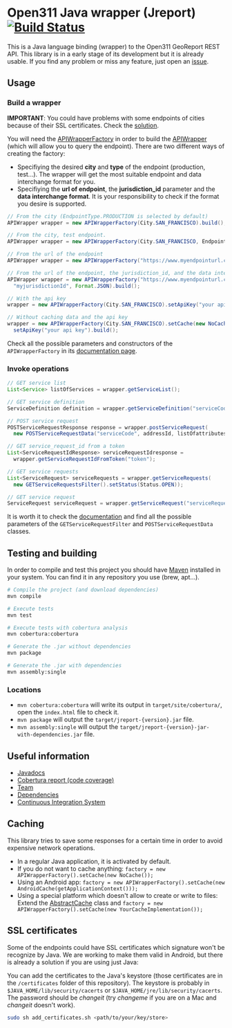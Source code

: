 # Open311 Java wrapper (Jreport) [![Build Status](https://travis-ci.org/codeforamerica/open311_java.png)](https://travis-ci.org/codeforamerica/open311_java)

This is a Java language binding (wrapper) to the Open311 GeoReport REST API. This library is in a early stage of its development but it is already usable. If you find any problem or miss any feature, just open an [issue](https://github.com/codeforamerica/open311_java/issues?state=open).

## Usage

### Build a wrapper
**IMPORTANT**: You could have problems with some endpoints of cities because of their SSL certificates. Check the [solution](README.md#ssl-certificates).

You will need the [APIWrapperFactory](http://codeforamerica.github.io/open311_java/apidocs/org/codeforamerica/open311/facade/APIWrapperFactory.html) in order to build the [APIWrapper](http://codeforamerica.github.io/open311_java/apidocs/org/codeforamerica/open311/facade/APIWrapper.html) (which will allow you to query the endpoint). There are two different ways of creating the factory:
 + Specifiying the desired **city** and **type** of the endpoint (production, test...). The wrapper will get the most suitable endpoint and data interchange format for you.
 + Specifiying the **url of endpoint**, the **jurisdiction_id** parameter and the **data interchange format**. It is your responsibility to check if the format you desire is supported.

```java
// From the city (EndpointType.PRODUCTION is selected by default)
APIWrapper wrapper = new APIWrapperFactory(City.SAN_FRANCISCO).build();

// From the city, test endpoint.
APIWrapper wrapper = new APIWrapperFactory(City.SAN_FRANCISCO, EndpointType.TEST).build();

// From the url of the endpoint
APIWrapper wrapper = new APIWrapperFactory("https://www.myendpointurl.com/").build();

// From the url of the endpoint, the jurisdiction_id, and the data interchange format
APIWrapper wrapper = new APIWrapperFactory("https://www.myendpointurl.com/",
  "myjurisdictionId", Format.JSON).build();

// With the api key
wrapper = new APIWrapperFactory(City.SAN_FRANCISCO).setApiKey("your api key").build();

// Without caching data and the api key
wrapper = new APIWrapperFactory(City.SAN_FRANCISCO).setCache(new NoCache()).
  setApiKey("your api key").build();
```

Check all the possible parameters and constructors of the `APIWrapperFactory` in its [documentation page](http://codeforamerica.github.io/open311_java/apidocs/org/codeforamerica/open311/facade/APIWrapperFactory.html).


### Invoke operations
```java
// GET service list
List<Service> listOfServices = wrapper.getServiceList();

// GET service definition
ServiceDefinition definition = wrapper.getServiceDefinition("serviceCode");

// POST service request
POSTServiceRequestResponse response = wrapper.postServiceRequest(
  new POSTServiceRequestData("serviceCode", addressId, listOfattributes));

// GET service_request_id from a token
List<ServiceRequestIdResponse> serviceRequestIdresponse =
  wrapper.getServiceRequestIdFromToken("token");

// GET service requests
List<ServiceRequest> serviceRequests = wrapper.getServiceRequests(
  new GETServiceRequestsFilter().setStatus(Status.OPEN));

// GET service request 
ServiceRequest serviceRequest = wrapper.getServiceRequest("serviceRequestId");
```

It is worth it to check the [documentation](http://codeforamerica.github.io/open311_java/apidocs/index.html) and find all the possible parameters of the `GETServiceRequestFilter` and `POSTServiceRequestData` classes.
## Testing and building


In order to compile and test this project you should have [Maven](http://maven.apache.org/) installed in your system. You can find it in any repository you use (brew, apt...).

```bash
# Compile the project (and download dependencies)
mvn compile

# Execute tests
mvn test

# Execute tests with cobertura analysis
mvn cobertura:cobertura

# Generate the .jar without dependencies
mvn package

# Generate the .jar with dependencies
mvn assembly:single
```

### Locations

 + `mvn cobertura:cobertura` will write its output in `target/site/cobertura/`, open the `index.html` file to check it.
 + `mvn package` will output the `target/jreport-{version}.jar` file.
 + `mvn assembly:single` will output the `target/jreport-{version}-jar-with-dependencies.jar` file.
 
## Useful information

 + [Javadocs](http://codeforamerica.github.io/open311_java/apidocs/index.html)
 + [Cobertura report (code coverage)](http://codeforamerica.github.io/open311_java/cobertura/index.html)
 + [Team](http://codeforamerica.github.io/open311_java/team-list.html)
 + [Dependencies](http://codeforamerica.github.io/open311_java/dependencies.html)
 + [Continuous Integration System](https://travis-ci.org/codeforamerica/open311_java)

## Caching
This library tries to save some responses for a certain time in order to avoid expensive network operations.
 + In a regular Java application, it is activated by default.
 + If you do not want to cache anything: `factory = new APIWrapperFactory().setCache(new NoCache());`
 + Using an Android app: `factory = new APIWrapperFactory().setCache(new AndroidCache(getApplicationContext()));`
 + Using a special platform which doesn't allow to create or write to files: Extend the [AbstractCache](http://codeforamerica.github.io/open311_java/apidocs/org/codeforamerica/open311/internals/caching/AbstractCache.html) class and `factory = new APIWrapperFactory().setCache(new YourCacheImplementation());`

## SSL certificates
Some of the endpoints could have SSL certificates which signature won't be recognize by Java. We are working to make them valid in Android, but there is already a solution if you are using just Java:

You can add the certificates to the Java's keystore (those certificates are in the `/certificates` folder of this repository). The keystore is probably in `$JAVA_HOME/lib/security/cacerts` or `$JAVA_HOME/jre/lib/security/cacerts`. The password should be *changeit* (try *changeme* if you are on a Mac and *changeit* doesn't work).

```bash
sudo sh add_certificates.sh <path/to/your/key/store>
``` 
